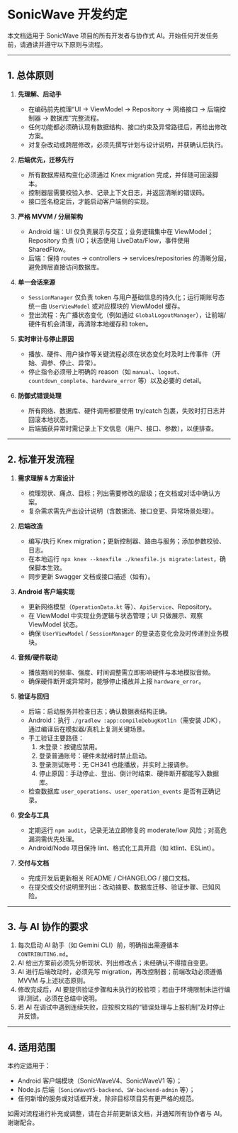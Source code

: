# SonicWave 开发约定

本文档适用于 SonicWave 项目的所有开发者与协作式 AI。开始任何开发任务前，请通读并遵守以下原则与流程。

---

## 1. 总体原则

1. **先理解、后动手**  
   - 在编码前先梳理“UI → ViewModel → Repository → 网络接口 → 后端控制器 → 数据库”完整流程。  
   - 任何功能都必须确认现有数据结构、接口约束及异常路径后，再给出修改方案。  
   - 对复杂改动或跨层修改，必须先撰写计划与设计说明，并获确认后执行。

2. **后端优先，迁移先行**  
   - 所有数据库结构变化必须通过 Knex migration 完成，并伴随可回滚脚本。  
   - 控制器层需要校验入参、记录上下文日志，并返回清晰的错误码。  
   - 接口签名稳定后，才能启动客户端侧的实现。

3. **严格 MVVM / 分层架构**  
   - Android 端：UI 仅负责展示与交互；业务逻辑集中在 ViewModel；Repository 负责 I/O；状态使用 LiveData/Flow，事件使用 SharedFlow。  
   - 后端：保持 routes → controllers → services/repositories 的清晰分层，避免跨层直接访问数据库。

4. **单一会话来源**  
   - `SessionManager` 仅负责 token 与用户基础信息的持久化；运行期账号态统一由 `UserViewModel` 或对应模块的 ViewModel 缓存。  
   - 登出流程：先广播状态变化（例如通过 `GlobalLogoutManager`），让前端/硬件有机会清理，再清除本地缓存和 token。

5. **实时审计与停止原因**  
   - 播放、硬件、用户操作等关键流程必须在状态变化时及时上传事件（开始、调参、停止、异常）。  
   - 停止指令必须带上明确的 reason（如 `manual`、`logout`、`countdown_complete`、`hardware_error` 等）以及必要的 detail。

6. **防御式错误处理**  
   - 所有网络、数据库、硬件调用都要使用 try/catch 包裹，失败时打日志并回滚本地状态。  
   - 后端捕获异常时需记录上下文信息（用户、接口、参数），以便排查。

---

## 2. 标准开发流程

1. **需求理解 & 方案设计**  
   - 梳理现状、痛点、目标；列出需要修改的层级；在文档或对话中确认方案。  
   - 复杂需求需先产出设计说明（含数据流、接口变更、异常场景处理）。

2. **后端改造**  
   - 编写/执行 Knex migration；更新控制器、路由与服务；添加参数校验、日志。  
   - 在本地运行 `npx knex --knexfile ./knexfile.js migrate:latest`，确保脚本生效。  
   - 同步更新 Swagger 文档或接口描述（如有）。

3. **Android 客户端实现**  
   - 更新网络模型（`OperationData.kt` 等）、`ApiService`、Repository。  
   - 在 ViewModel 中实现业务逻辑与状态管理；UI 只做展示、观察 ViewModel 状态。  
   - 确保 `UserViewModel` / `SessionManager` 的登录态变化会及时传递到业务模块。

4. **音频/硬件联动**  
   - 播放期间的频率、强度、时间调整需立即影响硬件与本地模拟音频。  
   - 确保硬件断开或异常时，能够停止播放并上报 `hardware_error`。

5. **验证与回归**  
   - 后端：启动服务并检查日志；确认数据表结构正确。  
   - Android：执行 `./gradlew :app:compileDebugKotlin`（需安装 JDK），通过编译后在模拟器/真机上复测关键场景。  
   - 手工验证主要路径：  
     1. 未登录：按键应禁用。  
     2. 登录普通账号：硬件未就绪时禁止启动。  
     3. 登录测试账号：无 CH341 也能播放，并实时上报调参。  
     4. 停止原因：手动停止、登出、倒计时结束、硬件断开都能写入数据库。  
   - 检查数据库 `user_operations`、`user_operation_events` 是否有正确记录。

6. **安全与工具**  
   - 定期运行 `npm audit`，记录无法立即修复的 moderate/low 风险；对高危漏洞需优先处理。  
   - Android/Node 项目保持 lint、格式化工具开启（如 ktlint、ESLint）。

7. **交付与文档**  
   - 完成开发后更新相关 README / CHANGELOG / 接口文档。  
   - 在提交或交付说明里列出：改动摘要、数据库迁移、验证步骤、已知风险。

---

## 3. 与 AI 协作的要求

1. 每次启动 AI 助手（如 Gemini CLI）前，明确指出需遵循本 `CONTRIBUTING.md`。  
2. AI 给出方案前必须先分析现状、列出修改点；未经确认不得擅自变更。  
3. AI 进行后端改动时，必须先写 migration，再改控制器；前端改动必须遵循 MVVM 与上述状态原则。  
4. 修改完成后，AI 要提供验证步骤和未执行的校验项；若由于环境限制未运行编译/测试，必须在总结中说明。  
5. 若 AI 在调试中遇到连续失败，应按照文档的“错误处理与上报机制”及时停止并反馈。

---

## 4. 适用范围

本约定适用于：

- Android 客户端模块（SonicWaveV4、SonicWaveV1 等）；  
- Node.js 后端（`SonicWaveV5-backend`、`SW-backend-admin` 等）；  
- 任何新增的服务或对话框开发，除非目标项目另有更严格的规范。

如需对流程进行补充或调整，请在合并前更新该文档，并通知所有协作者与 AI。谢谢配合。  
